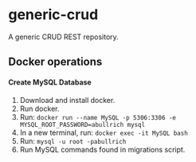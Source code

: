 # generic-crud
A generic CRUD REST repository.

## Docker operations

#### Create MySQL Database

1) Download and install docker.
2) Run docker.
3) Run: ```docker run --name MySQL -p 5306:3306 -e MYSQL_ROOT_PASSWORD=abullrich mysql```
4) In a new terminal, run: ```docker exec -it MySQL bash```
5) Run: ```mysql -u root -pabullrich```
6) Run MySQL commands found in migrations script.

